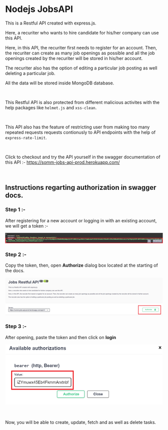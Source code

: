 
# Nodejs JobsAPI

This is a Restful API created with express.js. 

Here, a recuriter who wants to hire candidate for his/her company 
can use this API. 

Here, in this API, the recuriter first needs to register for an
account. Then, the recuriter can create as many job openings as 
possible and all the job openings created by the recuriter will
be stored in his/her account.

The recuriter also has the option of editing a particular job 
posting as well deleting a particular job.

All the data will be stored inside MongoDB database.

<br />

This Restful API is also protected from different malicious activites
with the help packages like `helmet.js` and `xss-clean`.

<br />

This API also has the feature of restricting user from making too
many repeated requests requests contionusly to API endpoints with the
help of `express-rate-limit`.

<br />

Click to checkout and try the API yourself in the swagger documentation of this API :- https://somm-jobs-api-prod.herokuapp.com/

<br />

## Instructions regarting authorization in swagger docs.

### Step 1 :- 

After registering for a new account or logging in with an existing account, we will get a token :- 

![alt text](./Screenshot%20(37).png)


### Step 2 :- 

Copy the token, then, open **Authorize** dialog box located at the starting of the docs.

![alt text](./Screenshot%20(38).png)


### Step 3 :- 

After opening, paste the token and then click on **login**

![alt text](./Screenshot%20(39).png)

<br />

Now, you will be able to create, update, fetch and as well as delete tasks.
